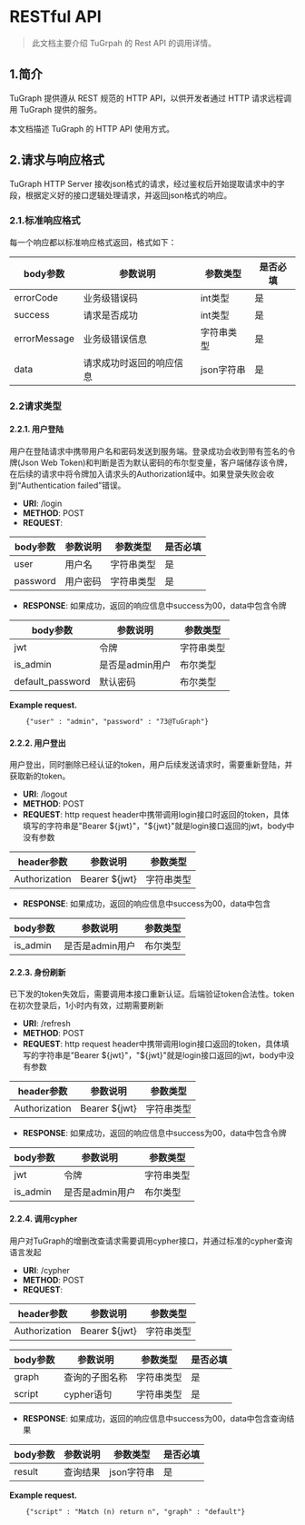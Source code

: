 # RESTful API

> 此文档主要介绍 TuGrpah 的 Rest API 的调用详情。

## 1.简介
TuGraph 提供遵从 REST 规范的 HTTP API，以供开发者通过 HTTP 请求远程调用 TuGraph 提供的服务。

本文档描述 TuGraph 的 HTTP API 使用方式。

## 2.请求与响应格式
TuGraph HTTP Server 接收json格式的请求，经过鉴权后开始提取请求中的字段，根据定义好的接口逻辑处理请求，并返回json格式的响应。

### 2.1.标准响应格式
每一个响应都以标准响应格式返回，格式如下：

| body参数  | 参数说明         | 参数类型        | 是否必填       |
| ------- |--------------|-------------|------------|
| errorCode   | 业务级错误码       | int类型       | 是          |
| success   | 请求是否成功       | int类型       | 是          |
| errorMessage   | 业务级错误信息      | 字符串类型       | 是          |
| data   | 请求成功时返回的响应信息 | json字符串     | 是          |

### 2.2请求类型

#### 2.2.1. 用户登陆
用户在登陆请求中携带用户名和密码发送到服务端。登录成功会收到带有签名的令牌(Json Web Token)和判断是否为默认密码的布尔型变量，客户端储存该令牌，在后续的请求中将令牌加入请求头的Authorization域中。如果登录失败会收到“Authentication failed”错误。

- **URI**:     /login
- **METHOD**:  POST
- **REQUEST**:

| body参数 | 参数说明 | 参数类型  | 是否必填       |
| ------ |------|-------|------------|
| user   | 用户名  | 字符串类型   | 是          |
| password | 用户密码 | 字符串类型 | 是          |

- **RESPONSE**:
如果成功，返回的响应信息中success为00，data中包含令牌

| body参数          | 参数说明           | 参数类型   |
|------------------|--------------------|------------|
| jwt              | 令牌               | 字符串类型 |
| is_admin         | 是否是admin用户    | 布尔类型   |
| default_password  | 默认密码           | 布尔类型   |

**Example request.**

```
    {"user" : "admin", "password" : "73@TuGraph"}
```

#### 2.2.2. 用户登出
用户登出，同时删除已经认证的token，用户后续发送请求时，需要重新登陆，并获取新的token。

- **URI**:     /logout
- **METHOD**:  POST
- **REQUEST**:
  http request header中携带调用login接口时返回的token，具体填写的字符串是"Bearer ${jwt}"，"${jwt}"就是login接口返回的jwt，body中没有参数

| header参数           | 参数说明          | 参数类型   |
|------------------|---------------|------------|
| Authorization              | Bearer ${jwt} | 字符串类型 |

- **RESPONSE**:
  如果成功，返回的响应信息中success为00，data中包含

| body参数          | 参数说明           | 参数类型   |
|------------------|--------------------|------------|
| is_admin         | 是否是admin用户    | 布尔类型   |

#### 2.2.3. 身份刷新
已下发的token失效后，需要调用本接口重新认证。后端验证token合法性。token在初次登录后，1小时内有效，过期需要刷新

- **URI**:     /refresh
- **METHOD**:  POST
- **REQUEST**:
  http request header中携带调用login接口返回的token，具体填写的字符串是"Bearer ${jwt}"，"${jwt}"就是login接口返回的jwt，body中没有参数

| header参数           | 参数说明          | 参数类型   |
|------------------|---------------|------------|
| Authorization              | Bearer ${jwt} | 字符串类型 |

- **RESPONSE**:
  如果成功，返回的响应信息中success为00，data中包含令牌

| body参数          | 参数说明           | 参数类型   |
|------------------|--------------------|------------|
| jwt              | 令牌               | 字符串类型 |
| is_admin         | 是否是admin用户    | 布尔类型   |

#### 2.2.4. 调用cypher
用户对TuGraph的增删改查请求需要调用cypher接口，并通过标准的cypher查询语言发起

- **URI**:     /cypher
- **METHOD**:  POST
- **REQUEST**:

| header参数           | 参数说明          | 参数类型   |
|------------------|---------------|------------|
| Authorization              | Bearer ${jwt} | 字符串类型 |

| body参数  | 参数说明     | 参数类型  | 是否必填       |
| ------- |----------|-------|------------|
| graph   | 查询的子图名称  | 字符串类型   | 是          |
| script   | cypher语句 | 字符串类型 | 是          |

- **RESPONSE**:
  如果成功，返回的响应信息中success为00，data中包含查询结果

| body参数  | 参数说明 | 参数类型    | 是否必填       |
| ------- |------|---------|------------|
| result   | 查询结果 | json字符串 | 是          |

**Example request.**

```
    {"script" : "Match (n) return n", "graph" : "default"}
```